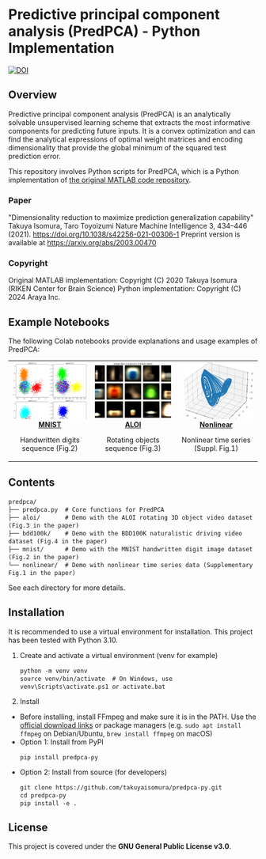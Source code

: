 # Predictive principal component analysis (PredPCA) - Python Implementation

[![DOI](https://zenodo.org/badge/245048386.svg)](https://zenodo.org/badge/latestdoi/245048386)

## Overview
Predictive principal component analysis (PredPCA) is an analytically solvable unsupervised learning scheme that extracts the most informative components for predicting future inputs. It is a convex optimization and can find the analytical expressions of optimal weight matrices and encoding dimensionality that provide the global minimum of the squared test prediction error.

This repository involves Python scripts for PredPCA, which is a Python implementation of [the original MATLAB code repository](https://github.com/takuyaisomura/predpca).

### Paper
"Dimensionality reduction to maximize prediction generalization capability"
Takuya Isomura, Taro Toyoizumi
Nature Machine Intelligence 3, 434–446 (2021). https://doi.org/10.1038/s42256-021-00306-1
Preprint version is available at https://arxiv.org/abs/2003.00470

### Copyright
Original MATLAB implementation: Copyright (C) 2020 Takuya Isomura (RIKEN Center for Brain Science)
Python implementation: Copyright (C) 2024 Araya Inc.

## Example Notebooks
The following Colab notebooks provide explanations and usage examples of PredPCA:
<table>
  <tr>
    <td align="center" width="33%">
      <a href="https://drive.google.com/file/d/1zn_ouS3WkRXqVV5NPZm3tkf72KpuLPoF/view?usp=sharing">
        <img src="assets/mnist_thumbnail.png" width="100%" alt="MNIST Example">
        <br><strong>MNIST</strong>
      </a>
      <p>Handwritten digits sequence (Fig.2)</p>
    </td>
    <td align="center" width="33%">
      <a href="https://drive.google.com/file/d/14sOk7SxToFh-E5ql_hbkzpmcUgjaM-v2/view?usp=sharing">
        <img src="assets/aloi_thumbnail.png" width="100%" alt="ALOI Example">
        <br><strong>ALOI</strong>
      </a>
      <p>Rotating objects sequence (Fig.3)</p>
    </td>
    <td align="center" width="33%">
      <a href="https://drive.google.com/file/d/1CjOE8Jm6_-UHVU9iOndl3oYZ74p6eONi/view?usp=sharing">
        <img src="assets/nonlinear_thumbnail.png" width="100%" alt="Nonlinear Example">
        <br><strong>Nonlinear</strong>
      </a>
      <p>Nonlinear time series (Suppl. Fig.1)</p>
    </td>
  </tr>
</table>

## Contents
```
predpca/
├── predpca.py  # Core functions for PredPCA
├── aloi/       # Demo with the ALOI rotating 3D object video dataset (Fig.3 in the paper)
├── bdd100k/    # Demo with the BDD100K naturalistic driving video dataset (Fig.4 in the paper)
├── mnist/      # Demo with the MNIST handwritten digit image dataset (Fig.2 in the paper)
└── nonlinear/  # Demo with nonlinear time series data (Supplementary Fig.1 in the paper)
```
See each directory for more details.

## Installation
It is recommended to use a virtual environment for installation. This project has been tested with Python 3.10.

1. Create and activate a virtual environment (venv for example)
    ```
    python -m venv venv
    source venv/bin/activate  # On Windows, use venv\Scripts\activate.ps1 or activate.bat
    ```

2. Install
- Before installing, install FFmpeg and make sure it is in the PATH.
    Use the [official download links](https://ffmpeg.org/download.html) or package managers (e.g. `sudo apt install ffmpeg` on Debian/Ubuntu, `brew install ffmpeg` on macOS)
- Option 1: Install from PyPI
    ```
    pip install predpca-py
    ```
- Option 2: Install from source (for developers)
    ```
    git clone https://github.com/takuyaisomura/predpca-py.git
    cd predpca-py
    pip install -e .
    ```

## License
This project is covered under the **GNU General Public License v3.0**.
